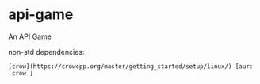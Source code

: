 # api-game
An API Game

non-std dependencies:

    [crow](https://crowcpp.org/master/getting_started/setup/linux/) [aur: `crow`]
